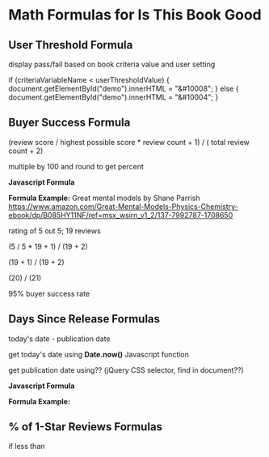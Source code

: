 # Math Formulas for Is This Book Good

## User Threshold Formula

display pass/fail based on book criteria value and user setting

if (criteriaVariableName < userThresholdValue) {
  document.getElementById("demo").innerHTML = "&#10008";
} else {
document.getElementById("demo").innerHTML = "&#10004";
}

## Buyer Success Formula

(review score / highest possible score * review count + 1) / ( total review count + 2)

multiple by 100 and round to get percent

**Javascript Formula**

<script>
var bookRating = 5
var scoreCount = 19;
var x = ((scoreCount + 1) / (scoreCount + 2) * bookRating) / 5 * 100;
x = Math.round(x);
document.getElementById("demo").innerHTML = x;
</script>

**Formula Example:**
Great mental models by Shane Parrish
https://www.amazon.com/Great-Mental-Models-Physics-Chemistry-ebook/dp/B085HY11NF/ref=msx_wsirn_v1_2/137-7992787-1708650

rating of 5 out 5; 19 reviews

(5 / 5 * 19 + 1) / (19 + 2)

(19 + 1) / (19 + 2)

(20) / (21)

95% buyer success rate

## Days Since Release Formulas

today's date - publication date

get today's date using **Date.now()** Javascript function

get publication date using?? (jQuery CSS selector, find in document??)

**Javascript Formula**

<script>
const releaseDate = Date.parse('March 4, 2020');
const dateNow = Date.now();
const dayInMS = 24 * 60 * 60 * 1000

console.log((dateNow - releaseDate) / dayInMS);
</script>

**Formula Example:**

## % of 1-Star Reviews Formulas

if less than
